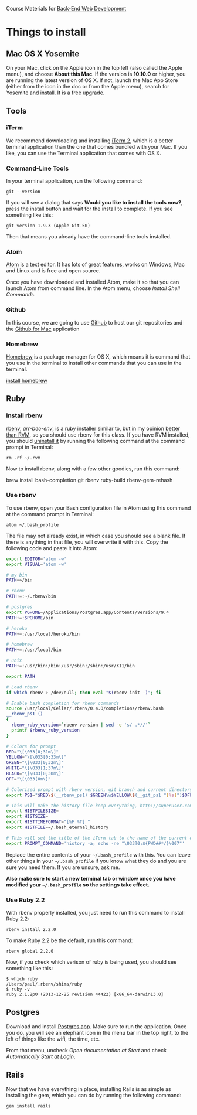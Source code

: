 Course Materials for [Back-End Web Development](http://betamore.com/academy/back-end-web-development)

# Things to install

## Mac OS X Yosemite

On your Mac, click on the Apple icon in the top left (also called the Apple menu), and choose **About this Mac**. If the version is **10.10.0** or higher, you are running the latest version of OS X. If not, launch the Mac App Store (either from the icon in the doc or from the Apple menu), search for Yosemite and install. It is a free upgrade.

## Tools

### iTerm

We recommend downloading and installing [iTerm 2](http://iterm2.com/), which is a better terminal application than the one that comes bundled with your Mac. If you like, you can use the Terminal application that comes with OS X.

### Command-Line Tools

In your terminal application, run the following command:

    git --version

If you will see a dialog that says **Would you like to install the tools now?**, press the install button and wait for the install to complete. If you see something like this:

    git version 1.9.3 (Apple Git-50)

Then that means you already have the command-line tools installed.

### Atom

[Atom](https://atom.io/) is a text editor. It has lots of great features, works on Windows, Mac and Linux and is free and open source.

Once you have downloaded and installed Atom, make it so that you can launch Atom from command line. In the Atom menu, choose *Install Shell Commands*.

### Github

In this course, we are going to use [Github](https://github.com/) to host our git repositories and the [Github for Mac](https://mac.github.com) application

### Homebrew

[Homebrew](http://brew.sh) is a package manager for OS X, which means it is command that you use in the terminal to install other commands that you can use in the terminal.

[install homebrew](http://brew.sh/#install)

## Ruby

### Install rbenv

[rbenv](https://github.com/sstephenson/rbenv), *arr-bee-env*, is a ruby installer similar to, but in my opinion [better than RVM](https://github.com/sstephenson/rbenv/wiki/Why-rbenv%3F), so you should use rbenv for this class. If you have RVM installed, you should [uninstall it](http://rvm.io/support/faq#where-is-everything-installed-to-) by running the following command at the command prompt in Terminal:

    rm -rf ~/.rvm

Now to install rbenv, along with a few other goodies, run this command:

   brew install bash-completion git rbenv ruby-build rbenv-gem-rehash

### Use rbenv

To use rbenv, open your Bash configuration file in Atom using this command at the command prompt in Terminal:

    atom ~/.bash_profile

The file may not already exist, in which case you should see a blank file. If there is anything in that file, you will overwrite it with this. Copy the following code and paste it into Atom:

```bash
export EDITOR='atom -w'
export VISUAL='atom -w'

# my bin
PATH=~/bin

# rbenv
PATH+=:~/.rbenv/bin

# postgres
export PGHOME=/Applications/Postgres.app/Contents/Versions/9.4
PATH+=:$PGHOME/bin

# heroku
PATH+=:/usr/local/heroku/bin

# homebrew
PATH+=:/usr/local/bin

# unix
PATH+=:/usr/bin:/bin:/usr/sbin:/sbin:/usr/X11/bin

export PATH

# Load rbenv
if which rbenv > /dev/null; then eval "$(rbenv init -)"; fi

# Enable bash completion for rbenv commands
source /usr/local/Cellar/.rbenv/0.4.0/completions/rbenv.bash
__rbenv_ps1 ()
{
  rbenv_ruby_version=`rbenv version | sed -e 's/ .*//'`
  printf $rbenv_ruby_version
}

# Colors for prompt
RED="\[\033[0;31m\]"
YELLOW="\[\033[0;33m\]"
GREEN="\[\033[0;32m\]"
WHITE="\[\033[1;37m\]"
BLACK="\[\033[0;30m\]"
OFF="\[\033[0m\]"

# Colorized prompt with rbenv version, git branch and current directory
export PS1="$RED\$(__rbenv_ps1) $GREEN\w$YELLOW\$(__git_ps1 "[%s]")$OFF \$ "

# This will make the history file keep everything, http://superuser.com/a/664061
export HISTFILESIZE=
export HISTSIZE=
export HISTTIMEFORMAT="[%F %T] "
export HISTFILE=~/.bash_eternal_history

# This will set the title of the iTerm tab to the name of the current directory
export PROMPT_COMMAND='history -a; echo -ne "\033]0;${PWD##*/}\007"'  
```

Replace the entire contents of your `~/.bash_profile` with this. You can leave other things in your `~/.bash_profile` if you know what they do and you are sure you need them. If you are unsure, ask me.

**Also make sure to start a new terminal tab or window once you have modified your `~/.bash_profile` so the settings take effect.**

### Use Ruby 2.2

With rbenv properly installed, you just need to run this command to install Ruby 2.2:

    rbenv install 2.2.0

To make Ruby 2.2 be the default, run this command:

    rbenv global 2.2.0

Now, if you check which verison of ruby is being used, you should see something like this:

    $ which ruby
    /Users/paul/.rbenv/shims/ruby
    $ ruby -v
    ruby 2.1.2p0 (2013-12-25 revision 44422) [x86_64-darwin13.0]

## Postgres

Download and install [Postgres.app](http://postgresapp.com/). Make sure to run the application. Once you do, you will see an elephant icon in the menu bar in the top right, to the left of things like the wifi, the time, etc.

From that menu, uncheck *Open documentation at Start* and check *Automatically Start at Login*.

## Rails

Now that we have everything in place, installing Rails is as simple as installing the gem, which you can do by running the following command:

    gem install rails
